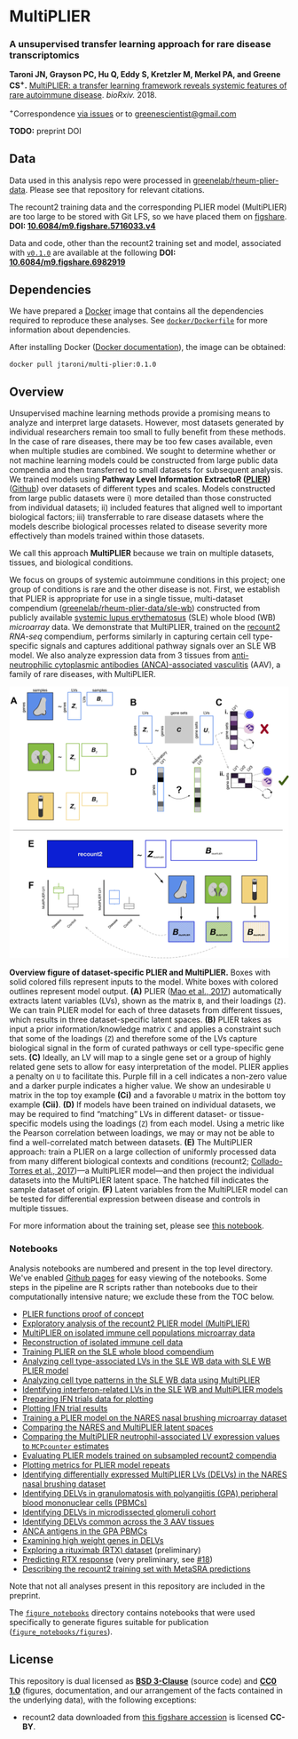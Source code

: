 # MultiPLIER

### A unsupervised transfer learning approach for rare disease transcriptomics

**Taroni JN, Grayson PC, Hu Q, Eddy S, Kretzler M, Merkel PA, and Greene CS<sup>+</sup>.** [MultiPLIER: a transfer learning framework reveals systemic features of rare autoimmune disease](https://doi.org/10.1101/395947). _bioRxiv._ 2018.

<sup>+</sup>Correspondence [via issues](https://github.com/greenelab/multi-plier/issues) or to [greenescientist@gmail.com](mailto:greenescientist@gmail.com)

**TODO:** preprint DOI

## Data

Data used in this analysis repo were processed in [greenelab/rheum-plier-data](https://github.com/greenelab/). 
Please see that repository for relevant citations.

The recount2 training data and the corresponding PLIER model (MultiPLIER) are too large to be stored with Git LFS, so we have placed them on [figshare](https://figshare.com/). **DOI: [10.6084/m9.figshare.5716033.v4](https://doi.org/10.6084/m9.figshare.5716033.v4)**

Data and code, other than the recount2 training set and model, associated with [`v0.1.0`](https://github.com/greenelab/multi-plier/tree/v0.1.0) are available at the following **DOI: [10.6084/m9.figshare.6982919](https://doi.org/10.6084/m9.figshare.6982919)**

## Dependencies

We have prepared a [Docker](https://www.docker.com) image that contains all the dependencies required to reproduce these analyses. See [`docker/Dockerfile`](https://github.com/greenelab/multi-plier/blob/eb30c25e236ae8590d275f9d351f804bd922ca0a/docker/Dockerfile) for more information about dependencies. 

After installing Docker ([Docker documentation](https://docs.docker.com)), the image can be obtained:

```
docker pull jtaroni/multi-plier:0.1.0
```

## Overview

Unsupervised machine learning methods provide a promising means to analyze and interpret large datasets. 
However, most datasets generated by individual researchers remain too small to fully benefit from these methods. 
In the case of rare diseases, there may be too few cases available, even when multiple studies are combined. 
We sought to determine whether or not machine learning models could be constructed from large public data compendia and then transferred to small datasets for subsequent analysis. 
We trained models using **Pathway Level Information ExtractoR ([PLIER](https://doi.org/10.1101/116061))** ([Github](https://github.com/wgmao/PLIER)) over datasets of different types and scales. 
Models constructed from large public datasets were 
i) more detailed than those constructed from individual datasets; 
ii) included features that aligned well to important biological factors; 
iii) transferrable to rare disease datasets where the models describe biological processes related to disease severity more effectively than models trained within those datasets. 

We call this approach **MultiPLIER** because we train on multiple datasets, tissues, and biological conditions.

We focus on groups of systemic autoimmune conditions in this project; one group of conditions is rare and the other disease is not. 
First, we establish that PLIER is appropriate for use in a single tissue, multi-dataset compendium ([greenelab/rheum-plier-data/sle-wb](https://github.com/greenelab/rheum-plier-data/tree/master/sle-wb)) constructed from publicly available [systemic lupus erythematosus](https://ghr.nlm.nih.gov/condition/systemic-lupus-erythematosus) (SLE) whole blood (WB) _microarray_ data. 
We demonstrate that MultiPLIER, trained on the [recount2](https://jhubiostatistics.shinyapps.io/recount/) _RNA-seq_ compendium, performs similarly in capturing certain cell type-specific signals and captures additional pathway signals over an SLE WB model.
We also analyze expression data from 3 tissues from [anti-neutrophilic cytoplasmic antibodies (ANCA)-associated vasculitis](https://rarediseases.info.nih.gov/diseases/13011/anca-associated-vasculitis) (AAV), a family of rare diseases, with MultiPLIER.

![](https://github.com/greenelab/multi-plier/blob/master/diagrams/overview_figure.png)

**Overview figure of dataset-specific PLIER and MultiPLIER.** Boxes with solid colored fills represent inputs to the model. White boxes with colored outlines represent model output. 
**(A)** PLIER ([Mao et al., 2017](https://doi.org/10.1101/116061)) automatically extracts latent variables (LVs), shown as the matrix `B`, and their loadings (`Z`). 
We can train PLIER model for each of three datasets from different tissues, which results in three dataset-specific latent spaces. 
**(B)** PLIER takes as input a prior information/knowledge matrix `C` and applies a constraint such that some of the loadings (`Z`) and therefore some of the LVs capture biological signal in the form of curated pathways or cell type-specific gene sets. 
**(C)** Ideally, an LV will map to a single gene set or a group of highly related gene sets to allow for easy interpretation of the model. 
PLIER applies a penalty on `U` to facilitate this. 
Purple fill in a cell indicates a non-zero value and a darker purple indicates a higher value. 
We show an undesirable `U` matrix in the top toy example **(Ci)** and a favorable `U` matrix in the bottom toy example **(Cii)**. **(D)** 
If models have been trained on individual datasets, we may be required to find “matching” LVs in different dataset- or tissue-specific models using the loadings (`Z`) from each model. 
Using a metric like the Pearson correlation between loadings, we may or may not be able to find a well-correlated match between datasets. 
**(E)** The MultiPLIER approach: train a PLIER on a large collection of uniformly processed data from many different biological contexts and conditions (recount2; [Collado-Torres et al., 2017](https://doi.org/10.1038/nbt.3838))—a MultiPLIER model—and then project the individual datasets into the MultiPLIER latent space. 
The hatched fill indicates the sample dataset of origin. 
**(F)** Latent variables from the MultiPLIER model can be tested for differential expression between disease and controls in multiple tissues.

For more information about the training set, please see [this notebook](https://greenelab.github.io/multi-plier/26-describe_recount2.nb.html).

### Notebooks

Analysis notebooks are numbered and present in the top level directory.
We've enabled [Github pages](https://pages.github.com/) for easy viewing of the notebooks.
Some steps in the pipeline are R scripts rather than notebooks due to their computationally intensive nature;
we exclude these from the TOC below.

* [PLIER functions proof of concept](https://greenelab.github.io/multi-plier/01-PLIER_util_proof-of-concept_notebook.nb.html)
* [Exploratory analysis of the recount2 PLIER model (MultiPLIER)](https://greenelab.github.io/multi-plier/02-recount2_PLIER_exploration.nb.html)
* [MultiPLIER on isolated immune cell populations microarray data](https://greenelab.github.io/multi-plier/03-isolated_cell_type_populations.nb.html)
* [Reconstruction of isolated immune cell data](https://greenelab.github.io/multi-plier/04-isolated_immune_cell_reconstruction.nb.html)
* [Training PLIER on the SLE whole blood compendium](https://greenelab.github.io/multi-plier/05-sle-wb_PLIER.nb.html)
* [Analyzing cell type-associated LVs in the SLE WB data with SLE WB PLIER model](https://greenelab.github.io/multi-plier/06-sle-wb_cell_type.nb.html)
* [Analyzing cell type patterns in the SLE WB data using MultiPLIER](https://greenelab.github.io/multi-plier/07-sle_cell_type_recount2_model.nb.html)
* [Identifying interferon-related LVs in the SLE WB and MultiPLIER models](https://greenelab.github.io/multi-plier/08-identify_ifn_LVs.nb.html)
* [Preparing IFN trials data for plotting](https://greenelab.github.io/multi-plier/09-sle_ifn_data_prep.nb.html)
* [Plotting IFN trial results](https://greenelab.github.io/multi-plier/10-sle_ifn_analysis.nb.html)
* [Training a PLIER model on the NARES nasal brushing microarray dataset](https://greenelab.github.io/multi-plier/12-train_NARES_PLIER.nb.html)
* [Comparing the NARES and MultiPLIER latent spaces](https://greenelab.github.io/multi-plier/13-compare_NARES_B.nb.html)
* [Comparing the MultiPLIER neutrophil-associated LV expression values to `MCPcounter` estimates](https://greenelab.github.io/multi-plier/14-NARES_MCPcounter.nb.html)
* [Evaluating PLIER models trained on subsampled recount2 compendia](https://greenelab.github.io/multi-plier/15-evaluate_subsampling.nb.html)
* [Plotting metrics for PLIER model repeats](https://greenelab.github.io/multi-plier/17-plotting_repeat_evals.nb.html)
* [Identifying differentially expressed MultiPLIER LVs (DELVs) in the NARES nasal brushing dataset](https://greenelab.github.io/multi-plier/18-NARES_differential_expression.nb.html)
* [Identifying DELVs in granulomatosis with polyangiitis (GPA) peripheral blood mononuclear cells (PBMCs)](https://greenelab.github.io/multi-plier/19-GPA_blood_differential_expression.nb.html)
* [Identifying DELVs in microdissected glomeruli cohort](https://greenelab.github.io/multi-plier/20-kidney_differential_expression.nb.html)
* [Identifying DELVs common across the 3 AAV tissues](https://greenelab.github.io/multi-plier/21-AAV_DLVE.nb.html)
* [ANCA antigens in the GPA PBMCs](https://greenelab.github.io/multi-plier/22-GPA_blood_top_LVs.nb.html)
* [Examining high weight genes in DELVs](https://greenelab.github.io/multi-plier/23-explore_AAV_recount_LVs.nb.html)
* [Exploring a rituximab (RTX) dataset](https://greenelab.github.io/multi-plier/24-explore_rtx.nb.html) (preliminary)
* [Predicting RTX response](https://greenelab.github.io/multi-plier/25-predict_response.nb.html) (very preliminary, see [#18](https://github.com/greenelab/multi-plier/pull/18))
* [Describing the recount2 training set with MetaSRA predictions](https://greenelab.github.io/multi-plier/26-describe_recount2.nb.html)

Note that not all analyses present in this repository are included in the preprint.

The [`figure_notebooks`](https://github.com/greenelab/multi-plier/tree/master/figure_notebooks) directory contains notebooks that were used specifically to generate figures suitable for publication ([`figure_notebooks/figures`](https://github.com/greenelab/multi-plier/tree/master/figure_notebooks/figures)).

## License 

This repository is dual licensed as **[BSD 3-Clause](https://github.com/greenelab/multi-plier/blob/master/LICENSE_BSD-3.md)** (source code) and **[CC0 1.0](https://github.com/greenelab/multi-plier/blob/master/LICENSE_CC0.md)** (figures, documentation, and our arrangement of the facts contained in the underlying data), with the following exceptions:

* recount2 data downloaded from [this figshare accession](https://doi.org/10.6084/m9.figshare.5716033.v4) is licensed **CC-BY**.
